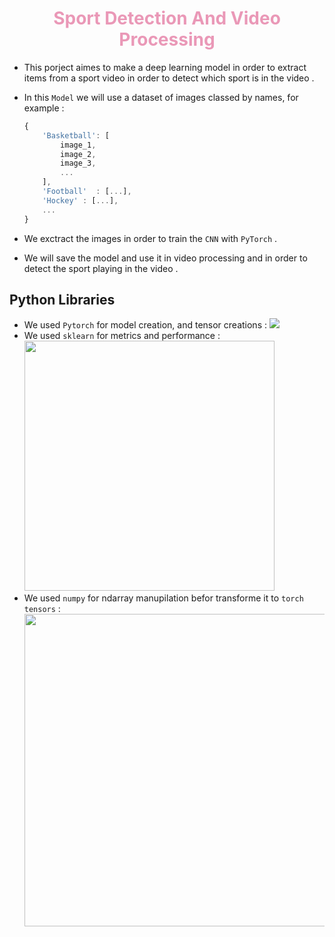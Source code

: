 # <center style="color:#d589">Sport Detection And Video Processing</center>

* This porject aimes to make a deep learning model in order to extract items from a sport video in order to detect which sport is in the video . 
* In this `Model` we will use a dataset of images classed by names, for example :

    ```js
    {
        'Basketball': [
            image_1, 
            image_2, 
            image_3,
            ...
        ],
        'Football'  : [...],
        'Hockey' : [...],
        ...
    }
    ```
* We exctract the images in order to train the `CNN` with `PyTorch` .
* We will save the model and use it in video processing and in order to detect the sport playing in the video . 

## Python Libraries 

* We used `Pytorch` for model creation, and tensor creations : <a><img src="https://cdn.icon-icons.com/icons2/2699/PNG/512/pytorch_logo_icon_169823.png"></a>
* We used `sklearn` for metrics and performance : <a><img src="https://upload.wikimedia.org/wikipedia/commons/thumb/0/05/Scikit_learn_logo_small.svg/1200px-Scikit_learn_logo_small.svg.png" width="400"></a>
* We used `numpy` for ndarray manupilation befor transforme it to `torch tensors` : <a><img src="https://upload.wikimedia.org/wikipedia/commons/thumb/3/31/NumPy_logo_2020.svg/2560px-NumPy_logo_2020.svg.png" width="500"></a>